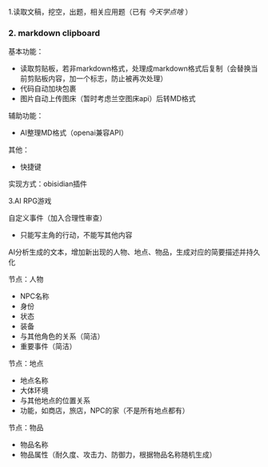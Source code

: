 1.读取文稿，挖空，出题，相关应用题（已有 *今天学点啥* ）

### 2. markdown clipboard
基本功能：
- 读取剪贴板，若非markdown格式，处理成markdown格式后复制（会替换当前剪贴板内容，加一个标志，防止被再次处理）
- 代码自动加块包裹
- 图片自动上传图床（暂时考虑兰空图床api）后转MD格式

辅助功能：
- AI整理MD格式（openai兼容API）

其他：
- 快捷键

实现方式：obisidian插件

3.AI RPG游戏

自定义事件（加入合理性审查）
- 只能写主角的行动，不能写其他内容

AI分析生成的文本，增加新出现的人物、地点、物品，生成对应的简要描述并持久化

节点：人物
- NPC名称
- 身份
- 状态
- 装备
- 与其他角色的关系（简洁）
- 重要事件（简洁）

节点：地点
- 地点名称
- 大体环境
- 与其他地点的位置关系
- 功能，如商店，旅店，NPC的家（不是所有地点都有）

节点：物品
- 物品名称
- 物品属性（耐久度、攻击力、防御力，根据物品名称随机生成）
